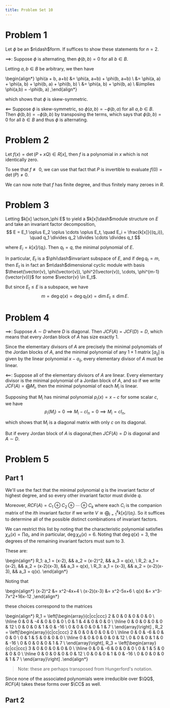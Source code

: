 ```yaml
---
title: Problem Set 10
---
```


# Problem 1 

Let $\phi$ be an $n\dash$form. If suffices to show these statements for $n=2$.

$\implies$:
Suppose $\phi$ is alternating, then $\phi(b, b) = 0$ for all $b\in B$.

Letting $a,b \in B$ be arbitrary, we then have

\begin{align*}
\phi(a + b, a+b) 
&= \phi(a, a+b) + \phi(b, a+b) \\
&= \phi(a, a) + \phi(a, b) + \phi(b, a) + \phi(b, b) \\
&= \phi(a, b) + \phi(b, a) \\
&\implies \phi(a,b) = -\phi(b, a)
,\end{align*}

which shows that $\phi$ is skew-symmetric.

$\impliedby$
Suppose $\phi$ is skew-symmetric, so $\phi(a,b) = -\phi(b, a)$ for all $a, b\in B$.
Then $\phi(b, b) = - \phi(b, b)$ by transposing the terms, which says that $\phi(b, b) = 0$ for all $b\in B$ and thus $\phi$ is alternating.

# Problem 2

Let $f(x) = \det(P + xQ) \in R[x]$, then $f$ is a polynomial in $x$ which is not identically zero. 

To see that $f \not \equiv 0$, we can use that fact that $P$ is invertible to evaluate $f(0) = \det(P) \neq 0$.

We can now note that $f$ has finite degree, and thus finitely many zeroes in $R$.


# Problem 3

Letting $k[x] \actson_\phi E$ to yield a $k[x]\dash$module structure on $E$ and take an invariant factor decomposition,
$$
E = E_1 \oplus E_2 \oplus \cdots \oplus E_t, \quad E_i = \frac{k[x]}{(q_i)}, \quad q_1 \divides q_2 \divides \cdots \divides q_t
$$

where $E_i = k[x] / (q_i)$. 
Then $q_t = q$, the minimal polynomial of $E$.

In particular, $E_t$ is a $\phi\dash$invariant subspace of $E$, and if $\deg q_t = m$, then $E_t$ is in fact an $m\dash$dimensional cyclic module with basis $\theset{\vector{v}, \phi(\vector{v}), \phi^2(\vector{v}), \cdots, \phi^{m-1}(\vector{v})}$ for some $\vector{v} \in E_t$.

But since $E_t \leq E$ is a subspace, we have 
$$
m = \deg q(x) = \deg q_t(x) = \dim E_t \leq \dim E.
$$

# Problem 4

$\implies$:
Suppose $A \sim D$ where $D$ is diagonal.
Then $JCF(A) = JCF(D) = D$, which means that every Jordan block of $A$ has size exactly 1.

Since the elementary divisors of $A$ are precisely the minimal polynomials of the Jordan blocks of $A$, and the minimal polynomial of any $1\times 1$ matrix $[a_{ij}]$ is given by the linear polynomial $x - a_{ij}$, every elementary divisor of $A$ must be linear.

$\impliedby$:
Suppose all of the elementary divisors of $A$ are linear. 
Every elementary divisor is the minimal polynomial of a Jordan block of $A$, and so if we write $JCF(A) = \bigoplus M_i$, then the minimal polynomial of each $M_i$ is linear.

Supposing that $M_i$ has minimal polynomial $p_i(x) = x - c$ for some scalar $c$, we have
$$
p_i(M_i) = 0 \implies M_i - c I_n = 0 \implies M_i = cI_n,
$$

which shows that $M_i$ is a diagonal matrix with only $c$ on its diagonal.

But if every Jordan block of $A$ is diagonal,then $JCF(A) = D$ is diagonal and $A \sim D$.

# Problem 5

## Part 1

We'll use the fact that the minimal polynomial $q$ is the invariant factor of highest degree, and so every other invariant factor must divide $q$.

Moreover, $RCF(A) = C_1 \oplus C_2 \oplus \cdots \oplus C_k$ where each $C_i$ is the companion matrix of the $i$th invariant factor if we write $V \cong \bigoplus_{i=1}^k k[x]/(a_i)$. 
So it suffices to determine all of the possible distinct combinations of invariant factors.

We can restrict this list by noting that the characteristic polynomial satisfies $\chi_A(x) = \prod a_i$, and in particular, $\deg \chi_A(x) = 6$. Noting that $\deg q(x) = 3$, the degrees of the remaining invariant factors must sum to 3.

These are:

\begin{align*}
R_1: a_1 = (x-2), && a_2 = (x-2)^2,    && a_3 = q(x), \\
R_2: a_1 = (x-2), && a_2 = (x-2)(x-3), && a_3 = q(x), \\
R_3: a_1 = (x-3), && a_2 = (x-2)(x-3), && a_3 = q(x). 
\end{align*}

Noting that 

\begin{align*}
(x-2)^2 &= x^2-4x+4 \\
(x-2)(x-3) &= x^2-5x+6 \\
q(x) &= x^3-7x^2+16x-12
,\end{align*}


these choices correspond to the matrices

\begin{align*}
R_1 = \left[\begin{array}{c|cc|ccc} 
2 & 0 & 0 & 0 & 0 & 0 \\ \hline 
0 & 0 & -4 & 0 & 0 & 0 \\ 
0 & 1 & 4 & 0 & 0 & 0 \\ \hline 
0 & 0 & 0 & 0 & 0 & 12 \\ 
0 & 0 & 0 & 1 & 0 & -16 \\ 
0 & 0 & 0 & 0 & 1 & 7 \\ 
\end{array}\right] ,
R_2 = \left[\begin{array}{c|cc|ccc} 
2 & 0 & 0 & 0 & 0 & 0 \\ \hline 
0 & 0 & -6 & 0 & 0 & 0 \\ 
0 & 1 & 5 & 0 & 0 & 0 \\ \hline 
0 & 0 & 0 & 0 & 0 & 12 \\ 
0 & 0 & 0 & 1 & 0 & -16 \\ 
0 & 0 & 0 & 0 & 1 & 7 \\ 
\end{array}\right],
R_3 = \left[\begin{array}{c|cc|ccc} 
3 & 0 & 0 & 0 & 0 & 0 \\ \hline 
0 & 0 & -6 & 0 & 0 & 0 \\ 
0 & 1 & 5 & 0 & 0 & 0 \\ \hline 
0 & 0 & 0 & 0 & 0 & 12 \\ 
0 & 0 & 0 & 1 & 0 & -16 \\ 
0 & 0 & 0 & 0 & 1 & 7 \\ 
\end{array}\right]
.\end{align*}

> Note: these are perhaps transposed from Hungerford's notation.

Since none of the associated polynomials were irreducible over $\QQ$, $RCF(A)$ takes these forms over $\CC$ as well.

## Part 2
